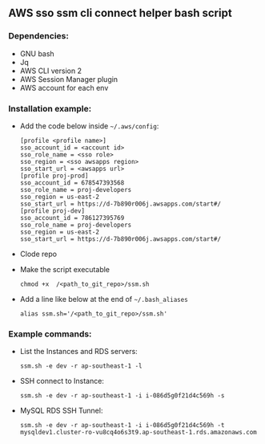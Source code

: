## AWS sso ssm cli connect helper bash script

### Dependencies: 
- GNU bash
- Jq
- AWS CLI version 2
- AWS Session Manager plugin
- AWS account for each env

### Installation example:
- Add the code below inside `~/.aws/config`:
   ```
   [profile <profile name>]
   sso_account_id = <account id>
   sso_role_name = <sso role>
   sso_region = <sso awsapps region>
   sso_start_url = <awsapps url>
   [profile proj-prod]
   sso_account_id = 678547393568
   sso_role_name = proj-developers
   sso_region = us-east-2
   sso_start_url = https://d-7b890r006j.awsapps.com/start#/
   [profile proj-dev]
   sso_account_id = 786127395769
   sso_role_name = proj-developers
   sso_region = us-east-2
   sso_start_url = https://d-7b890r006j.awsapps.com/start#/
   ```

- Clode repo
  
- Make the script executable
  ```
  chmod +x  /<path_to_git_repo>/ssm.sh
  ```
  
- Add a line like below at the end of `~/.bash_aliases`
   ```
   alias ssm.sh='/<path_to_git_repo>/ssm.sh'
   ```

### Example commands:
- List the Instances and RDS servers: 
   ```
   ssm.sh -e dev -r ap-southeast-1 -l
   ```
- SSH connect to Instance:
   ```
   ssm.sh -e dev -r ap-southeast-1 -i i-086d5g0f21d4c569h -s
   ```
- MySQL RDS SSH Tunnel:
   ```
   ssm.sh -e dev -r ap-southeast-1 -i i-086d5g0f21d4c569h -t mysqldev1.cluster-ro-vu8cq4o6s3t9.ap-southeast-1.rds.amazonaws.com
   ```

